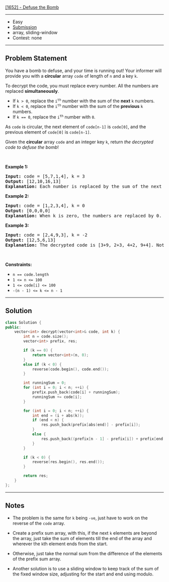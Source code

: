 [[1652] - Defuse the Bomb](https://leetcode.com/problems/defuse-the-bomb)

---

- Easy
- [Submission](https://leetcode.com/problems/defuse-the-bomb/submissions/1456028008/)
- array, sliding-window
- Contest: none

---

## Problem Statement

<p>You have a bomb to defuse, and your time is running out! Your informer will provide you with a <strong>circular</strong> array <code>code</code>&nbsp;of length of <code>n</code>&nbsp;and a key <code>k</code>.</p>

<p>To decrypt the code, you must replace every number. All the numbers are replaced <strong>simultaneously</strong>.</p>

<ul>
	<li>If <code>k &gt; 0</code>, replace the <code>i<sup>th</sup></code> number with the sum of the <strong>next</strong> <code>k</code> numbers.</li>
	<li>If <code>k &lt; 0</code>, replace the <code>i<sup>th</sup></code> number with the sum of the <strong>previous</strong> <code>k</code> numbers.</li>
	<li>If <code>k == 0</code>, replace the <code>i<sup>th</sup></code> number with <code>0</code>.</li>
</ul>

<p>As <code>code</code> is circular, the next element of <code>code[n-1]</code> is <code>code[0]</code>, and the previous element of <code>code[0]</code> is <code>code[n-1]</code>.</p>

<p>Given the <strong>circular</strong> array <code>code</code> and an integer key <code>k</code>, return <em>the decrypted code to defuse the bomb</em>!</p>

<p>&nbsp;</p>
<p><strong class="example">Example 1:</strong></p>

<pre>
<strong>Input:</strong> code = [5,7,1,4], k = 3
<strong>Output:</strong> [12,10,16,13]
<strong>Explanation:</strong> Each number is replaced by the sum of the next 3 numbers. The decrypted code is [7+1+4, 1+4+5, 4+5+7, 5+7+1]. Notice that the numbers wrap around.
</pre>

<p><strong class="example">Example 2:</strong></p>

<pre>
<strong>Input:</strong> code = [1,2,3,4], k = 0
<strong>Output:</strong> [0,0,0,0]
<strong>Explanation:</strong> When k is zero, the numbers are replaced by 0. 
</pre>

<p><strong class="example">Example 3:</strong></p>

<pre>
<strong>Input:</strong> code = [2,4,9,3], k = -2
<strong>Output:</strong> [12,5,6,13]
<strong>Explanation:</strong> The decrypted code is [3+9, 2+3, 4+2, 9+4]. Notice that the numbers wrap around again. If k is negative, the sum is of the <strong>previous</strong> numbers.
</pre>

<p>&nbsp;</p>
<p><strong>Constraints:</strong></p>

<ul>
	<li><code>n == code.length</code></li>
	<li><code>1 &lt;= n&nbsp;&lt;= 100</code></li>
	<li><code>1 &lt;= code[i] &lt;= 100</code></li>
	<li><code>-(n - 1) &lt;= k &lt;= n - 1</code></li>
</ul>


---

## Solution

```cpp
class Solution {
public:
    vector<int> decrypt(vector<int>& code, int k) {
        int n = code.size();
        vector<int> prefix, res;

        if (k == 0) {
            return vector<int>(n, 0);
        }
        else if (k < 0) {
            reverse(code.begin(), code.end());
        }

        int runningSum = 0;
        for (int i = 0; i < n; ++i) {
            prefix.push_back(code[i] + runningSum);
            runningSum += code[i];
        }

        for (int i = 0; i < n; ++i) {
            int end = (i + abs(k));
            if (end < n) {
                res.push_back(prefix[abs(end)] - prefix[i]);
            }
            else {
                res.push_back((prefix[n - 1] - prefix[i]) + prefix[end % n]);
            }
        }

        if (k < 0) {
            reverse(res.begin(), res.end());
        }

        return res;
    }
};
```

---

## Notes

- The problem is the same for `k` being `-ve`, just have to work on the reverse of the `code` array.
- Create a prefix sum array, with this, if the next `k` elements are beyond the array, just take the sum of elements till the end of the array and wherever the `k`th element ends from the start.
- Otherwise, just take the normal sum from the difference of the elements of the prefix sum array.

- Another solution is to use a sliding window to keep track of the sum of the fixed window size, adjusting for the start and end using modulo.
